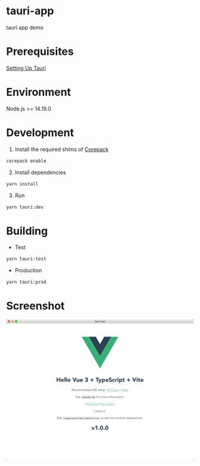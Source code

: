 # tauri-app

tauri app demo

# Prerequisites

[Setting Up Tauri](https://tauri.app/v1/guides/getting-started/prerequisites)

# Environment

Node.js >= 14.19.0

# Development

1. Install the required shims of [Corepack](https://github.com/nodejs/corepack)

```bash
corepack enable
```

2. Install dependencies

```bash
yarn install
```

3. Run

```bash
yarn tauri:dev
```

# Building

- Test

```bash
yarn tauri:test
```

- Production

```bash
yarn tauri:prod
```

# Screenshot

![Screenshot](./screenshot.png)

